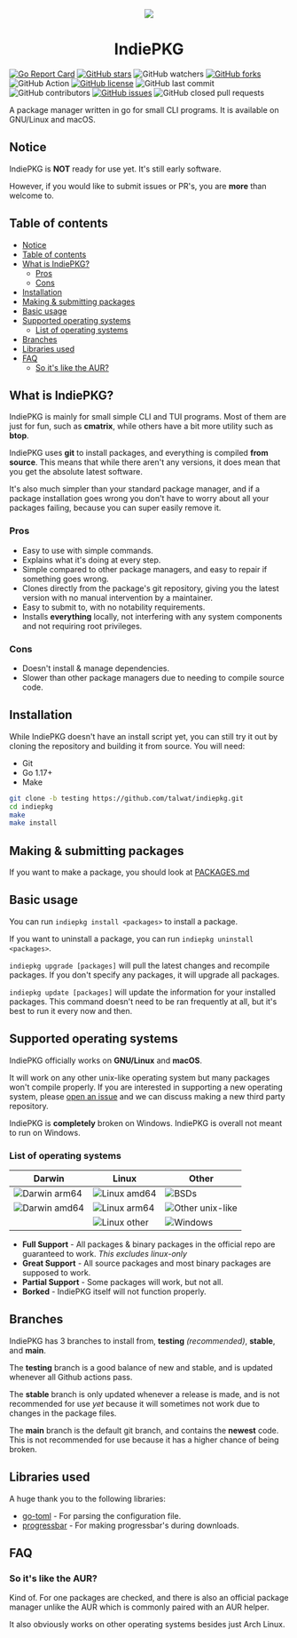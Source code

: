 <!-- markdownlint-disable MD033 MD041 MD013 -->

<div align="center">
    <img src="./assets/roundlogo.svg">
    <h1>IndiePKG</h1>
</div>

[![Go Report Card](https://goreportcard.com/badge/github.com/talwat/indiepkg)](https://goreportcard.com/report/github.com/talwat/indiepkg)
[![GitHub stars](https://img.shields.io/github/stars/talwat/indiepkg)](https://github.com/talwat/indiepkg/stargazers)
![GitHub watchers](https://img.shields.io/github/watchers/talwat/indiepkg)
[![GitHub forks](https://img.shields.io/github/forks/talwat/indiepkg)](https://github.com/talwat/indiepkg/network)
![GitHub Action](https://img.shields.io/github/workflow/status/talwat/indiepkg/test)
[![GitHub license](https://img.shields.io/github/license/talwat/indiepkg)](https://github.com/talwat/indiepkg)
![GitHub last commit](https://img.shields.io/github/last-commit/talwat/indiepkg)
![GitHub contributors](https://img.shields.io/github/contributors/talwat/indiepkg)
[![GitHub issues](https://img.shields.io/github/issues/talwat/indiepkg)](https://github.com/talwat/indiepkg/issues)
![GitHub closed pull requests](https://img.shields.io/github/issues-pr-closed/talwat/indiepkg)

A package manager written in go for small CLI programs. It is available on GNU/Linux and macOS.

## Notice

IndiePKG is **NOT** ready for use yet. It's still early software.

However, if you would like to submit issues or PR's, you are **more** than welcome to.

## Table of contents

- [Notice](#notice)
- [Table of contents](#table-of-contents)
- [What is IndiePKG?](#what-is-indiepkg)
  - [Pros](#pros)
  - [Cons](#cons)
- [Installation](#installation)
- [Making & submitting packages](#making--submitting-packages)
- [Basic usage](#basic-usage)
- [Supported operating systems](#supported-operating-systems)
  - [List of operating systems](#list-of-operating-systems)
- [Branches](#branches)
- [Libraries used](#libraries-used)
- [FAQ](#faq)
  - [So it's like the AUR?](#so-its-like-the-aur)

## What is IndiePKG?

IndiePKG is mainly for small simple CLI and TUI programs. Most of them are just for fun, such as **cmatrix**, while others have a bit more utility such as **btop**.

IndiePKG uses **git** to install packages, and everything is compiled **from source**. This means that while there aren't any versions, it does mean that you get the absolute latest software.

It's also much simpler than your standard package manager, and if a package installation goes wrong you don't have to worry about all your packages failing, because you can super easily remove it.

### Pros

- Easy to use with simple commands.
- Explains what it's doing at every step.
- Simple compared to other package managers, and easy to repair if something goes wrong.
- Clones directly from the package's git repository, giving you the latest version with no manual intervention by a maintainer.
- Easy to submit to, with no notability requirements.
- Installs **everything** locally, not interfering with any system components and not requiring root privileges.

### Cons

- Doesn't install & manage dependencies.
- Slower than other package managers due to needing to compile source code.

## Installation

While IndiePKG doesn't have an install script yet, you can still try it out by cloning the repository and building it from source.
You will need:

- Git
- Go 1.17+
- Make

```bash
git clone -b testing https://github.com/talwat/indiepkg.git
cd indiepkg
make
make install
```

## Making & submitting packages

If you want to make a package, you should look at [PACKAGES.md](PACKAGES.md)

## Basic usage

You can run `indiepkg install <packages>` to install a package.

If you want to uninstall a package, you can run `indiepkg uninstall <packages>`.

`indiepkg upgrade [packages]` will pull the latest changes and recompile packages. If you don't specify any packages, it will upgrade all packages.

`indiepkg update [packages]` will update the information for your installed packages. This command doesn't need to be ran frequently at all, but it's best to run it every now and then.

## Supported operating systems

IndiePKG officially works on **GNU/Linux** and **macOS**.

It will work on any other unix-like operating system but many packages won't compile properly. If you are interested in supporting a new operating system, please [open an issue](https://github.com/talwat/indiepkg/issues/new/choose) and we can discuss making a new third party repository.

IndiePKG is **completely** broken on Windows. IndiePKG is overall not meant to run on Windows.

### List of operating systems

| Darwin                                                                                  | Linux                                                                                 | Other                                                                                   |
| --------------------------------------------------------------------------------------- | ------------------------------------------------------------------------------------- | --------------------------------------------------------------------------------------- |
| ![Darwin arm64](https://img.shields.io/badge/darwin%20arm64-full%20support-brightgreen) | ![Linux amd64](https://img.shields.io/badge/linux%20amd64-full%20support-brightgreen) | ![BSDs](https://img.shields.io/badge/BSDs-partial%20support-yellow)            |
| ![Darwin amd64](https://img.shields.io/badge/darwin%20amd64-great%20support-green)      | ![Linux arm64](https://img.shields.io/badge/linux%20arm64-great%20support-green)      | ![Other unix-like](https://img.shields.io/badge/other%20unix--like-partial%20support-yellow) |
|                                                                                         | ![Linux other](https://img.shields.io/badge/linux%20other-good%20support-yellowgreen) | ![Windows](https://img.shields.io/badge/windows-borked-red) |

- **Full Support** - All packages & binary packages in the official repo are guaranteed to work. *This excludes linux-only*
- **Great Support** - All source packages and most binary packages are supposed to work.
- **Partial Support** - Some packages will work, but not all.
- **Borked** - IndiePKG itself will not function properly.

## Branches

IndiePKG has 3 branches to install from, **testing** *(recommended)*, **stable**, and **main**.

The **testing** branch is a good balance of new and stable, and is updated whenever all Github actions pass.

The **stable** branch is only updated whenever a release is made, and is not recommended for use *yet* because it will sometimes not work due to changes in the package files.

The **main** branch is the default git branch, and contains the **newest** code. This is not recommended for use because it has a higher chance of being broken.

## Libraries used

A huge thank you to the following libraries:

- [go-toml](https://github.com/pelletier/go-toml.git) - For parsing the configuration file.
- [progressbar](https://github.com/schollz/progressbar.git) - For making progressbar's during downloads.

## FAQ

### So it's like the AUR?

Kind of. For one packages are checked, and there is also an official package manager unlike the AUR which is commonly paired with an AUR helper.

It also obviously works on other operating systems besides just Arch Linux.
